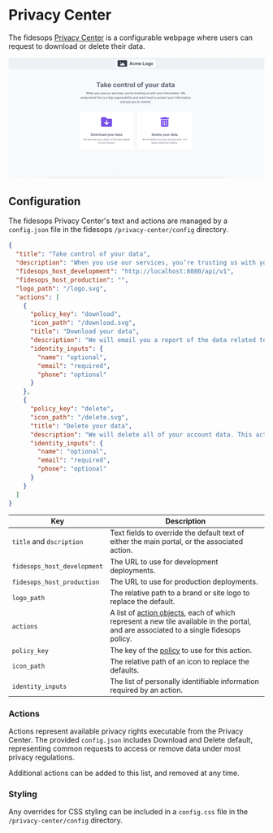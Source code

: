 # Privacy Center

The fidesops [Privacy Center](privacy_center.md) is a configurable webpage where users can request to download or delete their data.

![privacy center](../img/admin_ui/privacy_center.png)

## Configuration
The fidesops Privacy Center's text and actions are managed by a `config.json` file in the fidesops `/privacy-center/config` directory.

```json title="<code>config.json</code>"
{
  "title": "Take control of your data",
  "description": "When you use our services, you’re trusting us with your information. We understand this is a big responsibility and work hard to protect your information and put you in control.",
  "fidesops_host_development": "http://localhost:8080/api/v1",
  "fidesops_host_production": "",
  "logo_path": "/logo.svg",
  "actions": [
    {
      "policy_key": "download",
      "icon_path": "/download.svg",
      "title": "Download your data",
      "description": "We will email you a report of the data related to your account.",
      "identity_inputs": {
        "name": "optional",
        "email": "required",
        "phone": "optional"
      }
    },
    {
      "policy_key": "delete",
      "icon_path": "/delete.svg",
      "title": "Delete your data",
      "description": "We will delete all of your account data. This action cannot be undone.",
      "identity_inputs": {
        "name": "optional",
        "email": "required",
        "phone": "optional"
      }
    }
  ]
}
```

| Key | Description |
|----|----|
| `title` and `dscription` | Text fields to override the default text of either the main portal, or the associated action. |
| `fidesops_host_development` | The URL to use for development deployments. |
| `fidesops_host_production` | The URL to use for production deployments. |
| `logo_path` | The relative path to a brand or site logo to replace the default. |
| `actions` | A list of [action objects](#actions), each of which represent a new tile available in the portal, and are associated to a single fidesops policy. |
| `policy_key` | The key of the [policy](../guides/policies.md) to use for this action. |
| `icon_path` | The relative path of an icon to replace the defaults. |
| `identity_inputs` | The list of personally identifiable information required by an action. |

### Actions
Actions represent available privacy rights executable from the Privacy Center. The provided `config.json` includes Download and Delete default, representing common requests to access or remove data under most privacy regulations. 

Additional actions can be added to this list, and removed at any time.

### Styling
Any overrides for CSS styling can be included in a `config.css` file in the `/privacy-center/config` directory.

